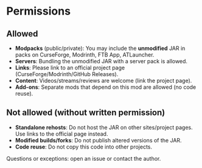 # Permissions

## Allowed
- **Modpacks** (public/private): You may include the **unmodified** JAR in packs on CurseForge, Modrinth, FTB App, ATLauncher.
- **Servers**: Bundling the unmodified JAR with a server pack is allowed.
- **Links**: Please link to an official project page (CurseForge/Modrinth/GitHub Releases).
- **Content**: Videos/streams/reviews are welcome (link the project page).
- **Add-ons**: Separate mods that depend on this mod are allowed (no code reuse).

## Not allowed (without written permission)
- **Standalone rehosts**: Do not host the JAR on other sites/project pages. Use links to the official page instead.
- **Modified builds/forks**: Do not publish altered versions of the JAR.
- **Code reuse**: Do not copy this code into other projects.

Questions or exceptions: open an issue or contact the author.
